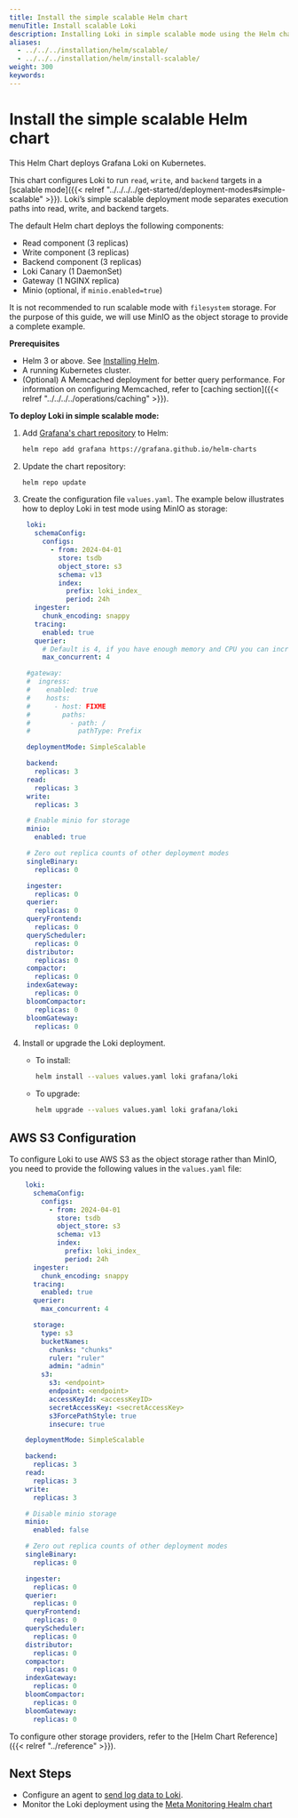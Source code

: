 ```yaml
---
title: Install the simple scalable Helm chart 
menuTitle: Install scalable Loki
description: Installing Loki in simple scalable mode using the Helm chart.
aliases:
  - ../../../installation/helm/scalable/
  - ../../../installation/helm/install-scalable/
weight: 300
keywords: 
---
```


# Install the simple scalable Helm chart

This Helm Chart deploys Grafana Loki on Kubernetes.

This chart configures Loki to run `read`, `write`, and `backend` targets in a [scalable mode]({{< relref "../../../../get-started/deployment-modes#simple-scalable" >}}). Loki’s simple scalable deployment mode separates execution paths into read, write, and backend targets.

The default Helm chart deploys the following components:
- Read component (3 replicas)
- Write component (3 replicas)
- Backend component (3 replicas)
- Loki Canary (1 DaemonSet)
- Gateway (1 NGINX replica)
- Minio (optional, if `minio.enabled=true`)


<!--TODO - Update when meta-monitoring chart releases-->

It is not recommended to run scalable mode with `filesystem` storage. For the purpose of this guide, we will use MinIO as the object storage to provide a complete example. 

**Prerequisites**

- Helm 3 or above. See [Installing Helm](https://helm.sh/docs/intro/install/).
- A running Kubernetes cluster.
- (Optional) A Memcached deployment for better query performance. For information on configuring Memcached, refer to [caching section]({{< relref "../../../../operations/caching" >}}).


**To deploy Loki in simple scalable mode:**


1. Add [Grafana's chart repository](https://github.com/grafana/helm-charts) to Helm:

   ```bash
   helm repo add grafana https://grafana.github.io/helm-charts
   ```

2. Update the chart repository:

   ```bash
   helm repo update
   ```

3. Create the configuration file `values.yaml`. The example below illustrates how to deploy Loki in test mode using MinIO as storage:

     ```yaml
      loki:
        schemaConfig:
          configs:
            - from: 2024-04-01
              store: tsdb
              object_store: s3
              schema: v13
              index:
                prefix: loki_index_
                period: 24h
        ingester:
          chunk_encoding: snappy
        tracing:
          enabled: true
        querier:
          # Default is 4, if you have enough memory and CPU you can increase, reduce if OOMing
          max_concurrent: 4

      #gateway:
      #  ingress:
      #    enabled: true
      #    hosts:
      #      - host: FIXME
      #        paths:
      #          - path: /
      #            pathType: Prefix

      deploymentMode: SimpleScalable

      backend:
        replicas: 3
      read:
        replicas: 3
      write:
        replicas: 3

      # Enable minio for storage
      minio:
        enabled: true

      # Zero out replica counts of other deployment modes
      singleBinary:
        replicas: 0

      ingester:
        replicas: 0
      querier:
        replicas: 0
      queryFrontend:
        replicas: 0
      queryScheduler:
        replicas: 0
      distributor:
        replicas: 0
      compactor:
        replicas: 0
      indexGateway:
        replicas: 0
      bloomCompactor:
        replicas: 0
      bloomGateway:
        replicas: 0
     ```

4. Install or upgrade the Loki deployment.
     - To install:
        ```bash
       helm install --values values.yaml loki grafana/loki
       ```
    - To upgrade:
       ```bash
       helm upgrade --values values.yaml loki grafana/loki
       ```

## AWS S3 Configuration

To configure Loki to use AWS S3 as the object storage rather than MinIO, you need to provide the following values in the `values.yaml` file:

```yaml
    loki:
      schemaConfig:
        configs:
          - from: 2024-04-01
            store: tsdb
            object_store: s3
            schema: v13
            index:
              prefix: loki_index_
              period: 24h
      ingester:
        chunk_encoding: snappy
      tracing:
        enabled: true
      querier:
        max_concurrent: 4

      storage:
        type: s3
        bucketNames:
          chunks: "chunks"
          ruler: "ruler"
          admin: "admin"
        s3:
          s3: <endpoint>
          endpoint: <endpoint>
          accessKeyId: <accessKeyID>
          secretAccessKey: <secretAccessKey>
          s3ForcePathStyle: true
          insecure: true

    deploymentMode: SimpleScalable

    backend:
      replicas: 3
    read:
      replicas: 3
    write:
      replicas: 3

    # Disable minio storage
    minio:
      enabled: false

    # Zero out replica counts of other deployment modes
    singleBinary:
      replicas: 0

    ingester:
      replicas: 0
    querier:
      replicas: 0
    queryFrontend:
      replicas: 0
    queryScheduler:
      replicas: 0
    distributor:
      replicas: 0
    compactor:
      replicas: 0
    indexGateway:
      replicas: 0
    bloomCompactor:
      replicas: 0
    bloomGateway:
      replicas: 0
```

To configure other storage providers, refer to the [Helm Chart Reference]({{< relref "../reference" >}}).

## Next Steps 
* Configure an agent to [send log data to Loki](/docs/loki/<LOKI_VERSION>/send-data/).
* Monitor the Loki deployment using the [Meta Monitoring Healm chart](/docs/loki/<LOKI_VERSION>/monitor-and-alert/)